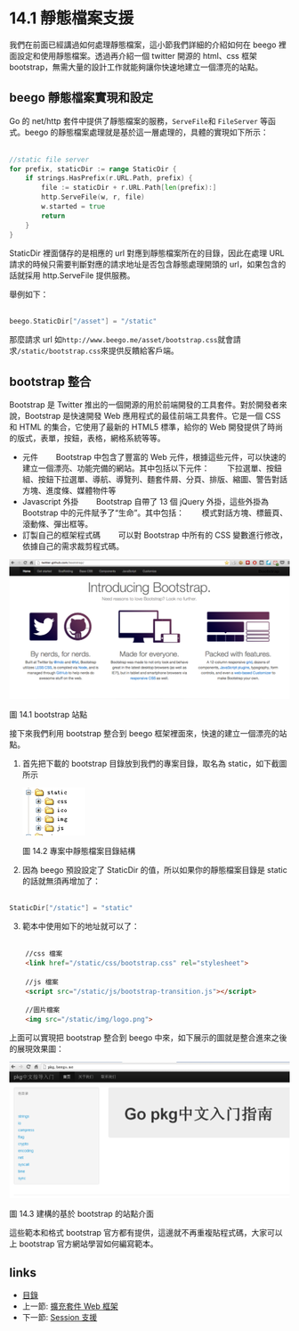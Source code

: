 # 14.1 靜態檔案支援
我們在前面已經講過如何處理靜態檔案，這小節我們詳細的介紹如何在 beego 裡面設定和使用靜態檔案。透過再介紹一個 twitter 開源的 html、css 框架 bootstrap，無需大量的設計工作就能夠讓你快速地建立一個漂亮的站點。

## beego 靜態檔案實現和設定
Go 的 net/http 套件中提供了靜態檔案的服務，`ServeFile`和 `FileServer` 等函式。beego 的靜態檔案處理就是基於這一層處理的，具體的實現如下所示：

```Go

//static file server
for prefix, staticDir := range StaticDir {
	if strings.HasPrefix(r.URL.Path, prefix) {
		file := staticDir + r.URL.Path[len(prefix):]
		http.ServeFile(w, r, file)
		w.started = true
		return
	}
}
```
StaticDir 裡面儲存的是相應的 url 對應到靜態檔案所在的目錄，因此在處理 URL 請求的時候只需要判斷對應的請求地址是否包含靜態處理開頭的 url，如果包含的話就採用 http.ServeFile 提供服務。

舉例如下：

```Go

beego.StaticDir["/asset"] = "/static"
```
那麼請求 url 如`http://www.beego.me/asset/bootstrap.css`就會請求`/static/bootstrap.css`來提供反饋給客戶端。

## bootstrap 整合
Bootstrap 是 Twitter 推出的一個開源的用於前端開發的工具套件。對於開發者來說，Bootstrap 是快速開發 Web 應用程式的最佳前端工具套件。它是一個 CSS 和 HTML 的集合，它使用了最新的 HTML5 標準，給你的 Web 開發提供了時尚的版式，表單，按鈕，表格，網格系統等等。

- 元件
　　Bootstrap 中包含了豐富的 Web 元件，根據這些元件，可以快速的建立一個漂亮、功能完備的網站。其中包括以下元件：
　　下拉選單、按鈕組、按鈕下拉選單、導航、導覽列、麵套件屑、分頁、排版、縮圖、警告對話方塊、進度條、媒體物件等
- Javascript 外掛
　　Bootstrap 自帶了 13 個 jQuery 外掛，這些外掛為 Bootstrap 中的元件賦予了“生命”。其中包括：
　　模式對話方塊、標籤頁、滾動條、彈出框等。
- 訂製自己的框架程式碼
　　可以對 Bootstrap 中所有的 CSS 變數進行修改，依據自己的需求裁剪程式碼。

![](images/14.1.bootstrap.png)

圖 14.1 bootstrap 站點

接下來我們利用 bootstrap 整合到 beego 框架裡面來，快速的建立一個漂亮的站點。

1. 首先把下載的 bootstrap 目錄放到我們的專案目錄，取名為 static，如下截圖所示

	![](images/14.1.bootstrap2.png)

	圖 14.2 專案中靜態檔案目錄結構

2. 因為 beego 預設設定了 StaticDir 的值，所以如果你的靜態檔案目錄是 static 的話就無須再增加了：

```Go

StaticDir["/static"] = "static"
```
3. 範本中使用如下的地址就可以了：

```html

	//css 檔案
	<link href="/static/css/bootstrap.css" rel="stylesheet">

	//js 檔案
	<script src="/static/js/bootstrap-transition.js"></script>

	//圖片檔案
	<img src="/static/img/logo.png">
```
上面可以實現把 bootstrap 整合到 beego 中來，如下展示的圖就是整合進來之後的展現效果圖：

![](images/14.1.bootstrap3.png)

圖 14.3 建構的基於 bootstrap 的站點介面

這些範本和格式 bootstrap 官方都有提供，這邊就不再重複貼程式碼，大家可以上 bootstrap 官方網站學習如何編寫範本。


## links
   * [目錄](preface.md)
   * 上一節: [擴充套件 Web 框架](14.0.md)
   * 下一節: [Session 支援](14.2.md)
